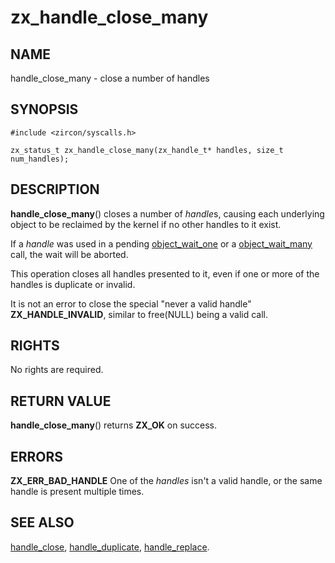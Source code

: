 # zx_handle_close_many

## NAME

handle_close_many - close a number of handles

## SYNOPSIS

```
#include <zircon/syscalls.h>

zx_status_t zx_handle_close_many(zx_handle_t* handles, size_t num_handles);
```

## DESCRIPTION

**handle_close_many**() closes a number of *handle*s, causing each
underlying object to be reclaimed by the kernel if no other handles to
it exist.

If a *handle* was used in a pending [object_wait_one](syscalls/object_wait_one.md) or a
[object_wait_many](syscalls/object_wait_many.md) call, the wait will be aborted.

This operation closes all handles presented to it, even if one or more
of the handles is duplicate or invalid.

It is not an error to close the special "never a valid handle" **ZX_HANDLE_INVALID**,
similar to free(NULL) being a valid call.

## RIGHTS

No rights are required.

## RETURN VALUE

**handle_close_many**() returns **ZX_OK** on success.

## ERRORS

**ZX_ERR_BAD_HANDLE**  One of the *handles* isn't a valid handle, or the same handle is
present multiple times.

## SEE ALSO

[handle_close](handle_close.md),
[handle_duplicate](handle_duplicate.md),
[handle_replace](handle_replace.md).
